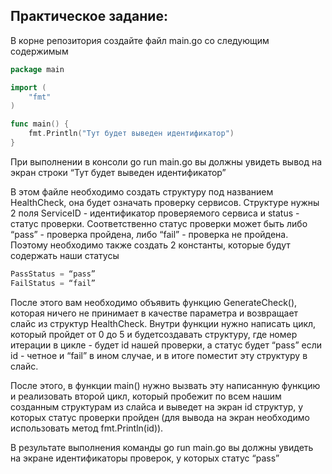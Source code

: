 ## Практическое задание:

В корне репозитория создайте файл main.go со следующим содержимым

```go
package main

import (
    "fmt"
)

func main() {
    fmt.Println("Тут будет выведен идентификатор")
}
```

При выполнении в консоли go run main.go вы должны увидеть вывод на экран строки “Тут будет выведен идентификатор”

В этом файле необходимо создать структуру под названием HealthCheck, она будет означать проверку сервисов. Структуре нужны 2 поля ServiceID - идентификатор проверяемого сервиса и status - статус проверки. Соответственно статус проверки может быть либо “pass” - проверка пройдена, либо “fail” - проверка не пройдена. Поэтому необходимо также создать 2 константы, которые будут содержать наши статусы

```go
PassStatus = “pass”
FailStatus = “fail”
```

После этого вам необходимо объявить функцию GenerateCheck(), которая ничего не принимает в качестве параметра и возвращает слайс из структур HealthCheck. Внутри функции нужно написать цикл, который пройдет от 0 до 5 и будетсоздавать структуру, где номер итерации в цикле - будет id нашей проверки, а статус будет “pass” если id - четное и “fail” в ином случае, и в итоге поместит эту структуру в слайс.

После этого, в функции main() нужно вызвать эту написанную функцию и реализовать второй цикл, который пробежит по всем нашим созданным структурам из слайса и выведет на экран id структур, у которых статус проверки пройден (для вывода на экран необходимо использовать метод fmt.Println(id)).

В результате выполнения команды go run main.go вы должны увидеть на экране идентификаторы проверок, у которых статус “pass”

